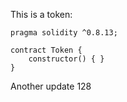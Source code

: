 This is a token: 

```
pragma solidity ^0.8.13;

contract Token {
    constructor() { }
}

```

Another update 128